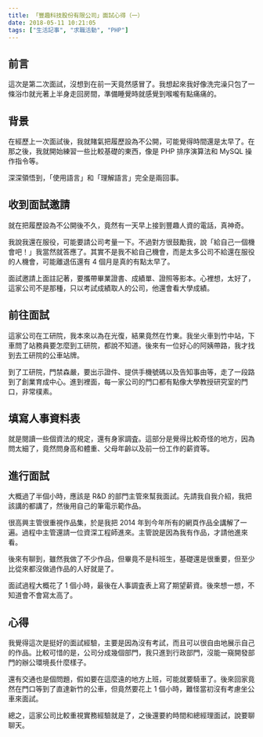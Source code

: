 ```yaml
---
title: 「豐趣科技股份有限公司」面試心得（一）
date: 2018-05-11 10:21:05
tags: ["生活記事", "求職活動", "PHP"]
---
```


## 前言
這次是第二次面試，沒想到在前一天竟然感冒了。我想起來我好像洗完澡只包了一條浴巾就光著上半身走回房間，準備睡覺時就感覺到喉嚨有點痛痛的。

## 背景
在經歷上一次面試後，我就賭氣把履歷設為不公開，可能覺得時間還是太早了。在那之後，我就開始練習一些比較基礎的東西，像是 PHP 排序演算法和 MySQL 操作指令等。

深深領悟到，「使用語言」和「理解語言」完全是兩回事。

## 收到面試邀請
就在把履歷設為不公開後不久，竟然有一天早上接到豐趣人資的電話，真神奇。

我說我還在服役，可能要請公司考量一下。不過對方很鼓勵我，說「給自己一個機會吧！」我當然就答應了。其實不是我不給自己機會，而是太多公司不給還在服役的人機會，可能離退伍還有 4 個月是真的有點太早了。

面試邀請上面註記著，要攜帶畢業證書、成績單、證照等影本。心裡想，太好了，這家公司不是那種，只以考試成績取人的公司，他還會看大學成績。

## 前往面試
這家公司在工研院，我本來以為在光復，結果竟然在竹東。我坐火車到竹中站，下車問了站務員要怎麼到工研院，都說不知道。後來有一位好心的阿姨帶路，我才找到去工研院的公車站牌。

到了工研院，門禁森嚴，要出示證件、提供手機號碼以及告知事由等，走了一段路到了創業育成中心。進到裡面，每一家公司的門口都有點像大學教授研究室的門口，非常樸素。

## 填寫人事資料表
就是閱讀一些個資法的規定，還有身家調査。這部分是覺得比較奇怪的地方，因為問太細了，竟然問身高和體重、父母年齡以及前一份工作的薪資等。

## 進行面試
大概過了半個小時，應該是 R&D 的部門主管來幫我面試。先請我自我介紹，我把該講的都講了，然後用自己的筆電示範作品。

很高興主管很重視作品集，於是我把 2014 年到今年所有的網頁作品全講解了一遍。過程中主管還請一位資深工程師進來。主管說是因為我有作品，才請他進來看。

後來有聊到，雖然我做了不少作品，但畢竟不是科班生，基礎還是很重要，但至少比從來都沒做過作品的人好就是了。

面試過程大概花了 1 個小時，最後在人事調査表上寫了期望薪資。後來想一想，不知道會不會寫太高了。

## 心得
我覺得這次是挺好的面試經驗，主要是因為沒有考試，而且可以很自由地展示自己的作品。比較可惜的是，公司分成幾個部門，我只進到行政部門，沒能一窺開發部門的辦公環境長什麼樣子。

還有交通也是個問題，假如要在這麼遠的地方上班，可能就要騎車了。後來回家竟然在門口等到了直達新竹的公車，但竟然要花上 1 個小時，難怪當初沒有考慮坐公車來面試。

總之，這家公司比較重視實務經驗就是了，之後還要約時間和總經理面試，說要聊聊天。